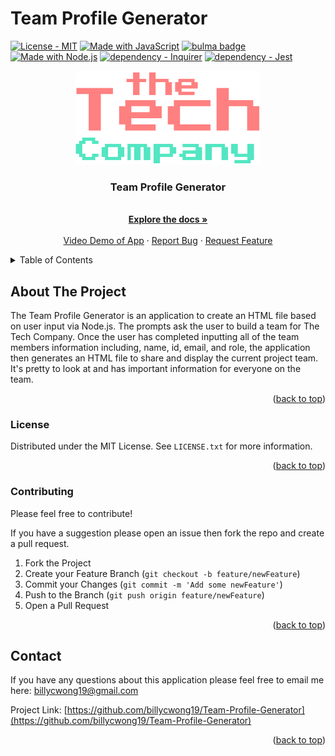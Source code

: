 <div id="top"></div>

# Team Profile Generator
<a id="top" href="#license"><img src="https://img.shields.io/badge/License-MIT-2ea44f" alt="License - MIT"></a>
[![Made with JavaScript](https://img.shields.io/badge/Made_with-JavaScript-blue?logo=javascript&logoColor=white)](https://www.javascript.com/ "Go to JavaScript homepage")
<a href="https://bulma.io/">
    <img src="https://wikiki.github.io/images/made-with-bulma.png" alt="bulma badge" width="112" height="20">
</a>
[![Made with Node.js](https://img.shields.io/badge/Node.js->=12-blue?logo=node.js&logoColor=white)](https://nodejs.org "Go to Node.js homepage")
[![dependency - Inquirer](https://img.shields.io/badge/dependency-Inquirer-blue?logo=Inquirer&logoColor=white)](https://www.npmjs.com/package/inquirer)
[![dependency - Jest](https://img.shields.io/badge/dependency-Jest-blue?logo=Inquirer&logoColor=white)](https://jestjs.io/)


<div align="center">
    <img src="img/thetechco.PNG" alt="Logo" height="150">
  <p align="center">
    <h3>Team Profile Generator</h3>
    <br />
    <a href="https://github.com/billycwong19/Team-Profile-Generator"><strong>Explore the docs »</strong></a>
    <br />
    <br />
    <a href="https://drive.google.com/file/d/1Bg-cL6omKxs1GFJ5RxEwmCKI0ZBNOvqQ/view?usp=sharing">Video Demo of App</a>
    ·
    <a href="https://github.com/billycwong19/Team-Profile-Generator/issues">Report Bug</a>
    ·
    <a href="https://github.com/billycwong19/Team-Profile-Generator/issues">Request Feature</a>
  </p>
</div>

<details>
  <summary>Table of Contents</summary>
  <ol>
    <li>
      <a href="#about-the-project">About The Project</a>
    </li>
      <ul>
        <li><a href="#license">License</a></li>
        <li><a href="#contributing">Contributing</a></li>
        <li><a href="#questions">Questions?</a></li>
      </ul>
    </li>
  </ol>
</details>

## About The Project

<p>The Team Profile Generator is an application to create an HTML file based on user input via Node.js. The prompts ask the user to build a team for The Tech Company. Once the user has completed inputting all of the team members information including, name, id, email, and role, the application then generates an HTML file to share and display the current project team. It's pretty to look at and has important information for everyone on the team.</p>


<p align="right">(<a href="#top">back to top</a>)</p>

### License

Distributed under the MIT License. See `LICENSE.txt` for more information.

<p align="right">(<a href="#top">back to top</a>)</p>

### Contributing

<p>Please feel free to contribute!</p>

If you have a suggestion please open an issue then fork the repo and create a pull request.
1. Fork the Project
2. Create your Feature Branch (`git checkout -b feature/newFeature`)
3. Commit your Changes (`git commit -m 'Add some newFeature'`)
4. Push to the Branch (`git push origin feature/newFeature`)
5. Open a Pull Request


<p align="right">(<a href="#top">back to top</a>)</p>

## Contact

If you have any questions about this application please feel free to email me here: billycwong19@gmail.com

Project Link: [https://github.com/billycwong19/Team-Profile-Generator](https://github.com/billycwong19/Team-Profile-Generator)

<p align="right">(<a href="#top">back to top</a>)</p>